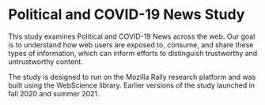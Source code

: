 # Political and COVID-19 News Study
This study examines Political and COVID-19 News across the web. Our goal is to understand how web users are exposed to, consume, and share these types of information, which can inform efforts to distinguish trustworthy and untrustworthy content.

The study is designed to run on the Mozilla Rally research platform and was built using the WebScience library. Earlier versions of the study launched in fall 2020 and summer 2021.
